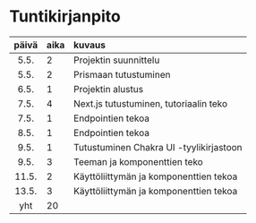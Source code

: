 # Tuntikirjanpito

| päivä | aika | kuvaus                                  |
| :---: | :--- | :-------------------------------------- |
| 5.5.  | 2    | Projektin suunnittelu                   |
| 5.5.  | 2    | Prismaan tutustuminen                   |
| 6.5.  | 1    | Projektin alustus                       |
| 7.5.  | 4    | Next.js tutustuminen, tutoriaalin teko  |
| 7.5.  | 1    | Endpointien tekoa                       |
| 8.5.  | 1    | Endpointien tekoa                       |
| 9.5.  | 1    | Tutustuminen Chakra UI -tyylikirjastoon |
| 9.5.  | 3    | Teeman ja komponenttien teko            |
| 11.5. | 2    | Käyttöliittymän ja komponenttien tekoa  |
| 13.5. | 3    | Käyttöliittymän ja komponenttien tekoa  |
|  yht  | 20   |                                         |

